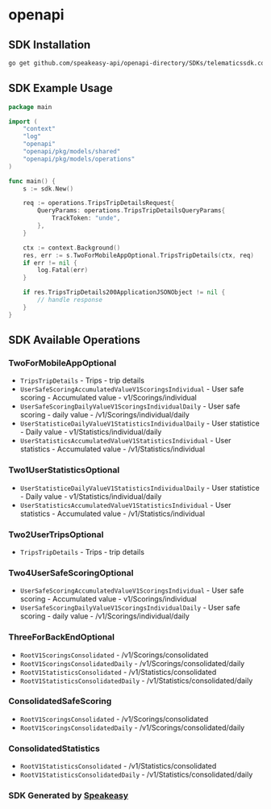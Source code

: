 # openapi

<!-- Start SDK Installation -->
## SDK Installation

```bash
go get github.com/speakeasy-api/openapi-directory/SDKs/telematicssdk.com/1.0.0/go
```
<!-- End SDK Installation -->

## SDK Example Usage
<!-- Start SDK Example Usage -->
```go
package main

import (
    "context"
    "log"
    "openapi"
    "openapi/pkg/models/shared"
    "openapi/pkg/models/operations"
)

func main() {
    s := sdk.New()

    req := operations.TripsTripDetailsRequest{
        QueryParams: operations.TripsTripDetailsQueryParams{
            TrackToken: "unde",
        },
    }

    ctx := context.Background()
    res, err := s.TwoForMobileAppOptional.TripsTripDetails(ctx, req)
    if err != nil {
        log.Fatal(err)
    }

    if res.TripsTripDetails200ApplicationJSONObject != nil {
        // handle response
    }
}
```
<!-- End SDK Example Usage -->

<!-- Start SDK Available Operations -->
## SDK Available Operations


### TwoForMobileAppOptional

* `TripsTripDetails` - Trips - trip details
* `UserSafeScoringAccumulatedValueV1ScoringsIndividual` - User safe scoring - Accumulated value - v1/Scorings/individual
* `UserSafeScoringDailyValueV1ScoringsIndividualDaily` - User safe scoring - daily value - /v1/Scorings/individual/daily
* `UserStatisticeDailyValueV1StatisticsIndividualDaily` - User statistice - Daily value - v1/Statistics/individual/daily
* `UserStatisticsAccumulatedValueV1StatisticsIndividual` - User statistics - Accumulated value - /v1/Statistics/individual

### Two1UserStatisticsOptional

* `UserStatisticeDailyValueV1StatisticsIndividualDaily` - User statistice - Daily value - v1/Statistics/individual/daily
* `UserStatisticsAccumulatedValueV1StatisticsIndividual` - User statistics - Accumulated value - /v1/Statistics/individual

### Two2UserTripsOptional

* `TripsTripDetails` - Trips - trip details

### Two4UserSafeScoringOptional

* `UserSafeScoringAccumulatedValueV1ScoringsIndividual` - User safe scoring - Accumulated value - v1/Scorings/individual
* `UserSafeScoringDailyValueV1ScoringsIndividualDaily` - User safe scoring - daily value - /v1/Scorings/individual/daily

### ThreeForBackEndOptional

* `RootV1ScoringsConsolidated` - /v1/Scorings/consolidated
* `RootV1ScoringsConsolidatedDaily` - /v1/Scorings/consolidated/daily
* `RootV1StatisticsConsolidated` - /v1/Statistics/consolidated
* `RootV1StatisticsConsolidatedDaily` - /v1/Statistics/consolidated/daily

### ConsolidatedSafeScoring

* `RootV1ScoringsConsolidated` - /v1/Scorings/consolidated
* `RootV1ScoringsConsolidatedDaily` - /v1/Scorings/consolidated/daily

### ConsolidatedStatistics

* `RootV1StatisticsConsolidated` - /v1/Statistics/consolidated
* `RootV1StatisticsConsolidatedDaily` - /v1/Statistics/consolidated/daily
<!-- End SDK Available Operations -->

### SDK Generated by [Speakeasy](https://docs.speakeasyapi.dev/docs/using-speakeasy/client-sdks)
